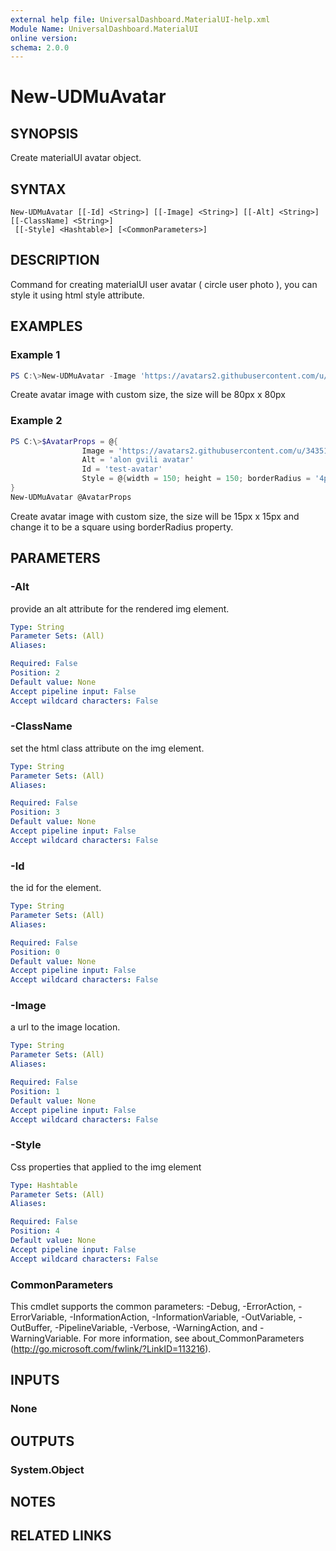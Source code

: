 ```yaml
---
external help file: UniversalDashboard.MaterialUI-help.xml
Module Name: UniversalDashboard.MaterialUI
online version:
schema: 2.0.0
---
```


# New-UDMuAvatar

## SYNOPSIS
Create materialUI avatar object.

## SYNTAX

```
New-UDMuAvatar [[-Id] <String>] [[-Image] <String>] [[-Alt] <String>] [[-ClassName] <String>]
 [[-Style] <Hashtable>] [<CommonParameters>]
```

## DESCRIPTION
Command for creating materialUI user avatar ( circle user photo ), you can style it using html style attribute.

## EXAMPLES

### Example 1
```powershell
PS C:\>New-UDMuAvatar -Image 'https://avatars2.githubusercontent.com/u/34351424?s=460&v=4' -Alt 'alon gvili avatar' -Id 'test-avatar' -Style @{width = 80; height = 80}
```

Create avatar image with custom size, the size will be 80px x 80px

### Example 2
```powershell
PS C:\>$AvatarProps = @{
                Image = 'https://avatars2.githubusercontent.com/u/34351424?s=460&v=4'
                Alt = 'alon gvili avatar'
                Id = 'test-avatar'
                Style = @{width = 150; height = 150; borderRadius = '4px'}
}
New-UDMuAvatar @AvatarProps
```

Create avatar image with custom size, the size will be 15px x 15px and change it to be a square using borderRadius property.

## PARAMETERS

### -Alt
provide an alt attribute for the rendered img element.

```yaml
Type: String
Parameter Sets: (All)
Aliases:

Required: False
Position: 2
Default value: None
Accept pipeline input: False
Accept wildcard characters: False
```

### -ClassName
set the html class attribute on the img element. 

```yaml
Type: String
Parameter Sets: (All)
Aliases:

Required: False
Position: 3
Default value: None
Accept pipeline input: False
Accept wildcard characters: False
```

### -Id
the id for the element.

```yaml
Type: String
Parameter Sets: (All)
Aliases:

Required: False
Position: 0
Default value: None
Accept pipeline input: False
Accept wildcard characters: False
```

### -Image
a url to the image location.

```yaml
Type: String
Parameter Sets: (All)
Aliases:

Required: False
Position: 1
Default value: None
Accept pipeline input: False
Accept wildcard characters: False
```

### -Style
Css properties that applied to the img element 

```yaml
Type: Hashtable
Parameter Sets: (All)
Aliases:

Required: False
Position: 4
Default value: None
Accept pipeline input: False
Accept wildcard characters: False
```

### CommonParameters
This cmdlet supports the common parameters: -Debug, -ErrorAction, -ErrorVariable, -InformationAction, -InformationVariable, -OutVariable, -OutBuffer, -PipelineVariable, -Verbose, -WarningAction, and -WarningVariable. For more information, see about_CommonParameters (http://go.microsoft.com/fwlink/?LinkID=113216).

## INPUTS

### None

## OUTPUTS

### System.Object
## NOTES

## RELATED LINKS
